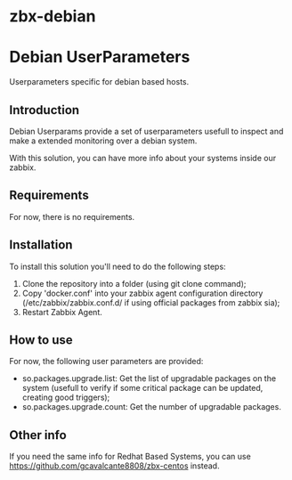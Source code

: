 # zbx-debian
Debian UserParameters
=====================

Userparameters specific for debian based hosts.

Introduction
------------

Debian Userparams provide a set of userparameters usefull to inspect and make a extended monitoring over a debian system.

With this solution, you can have more info about your systems inside our zabbix.

Requirements
------------

For now, there is no requirements.

Installation
------------

To install this solution you'll need to do the following steps:

1. Clone the repository into a folder (using git clone command);
2. Copy 'docker.conf' into your zabbix agent configuration directory (/etc/zabbix/zabbix.conf.d/ if using official packages from zabbix sia);
3. Restart Zabbix Agent.

How to use
----------

For now, the following user parameters are provided:

 *  so.packages.upgrade.list: Get the list of upgradable packages on the system (usefull to verify if some critical package can be updated, creating good triggers);
 *  so.packages.upgrade.count: Get the number of upgradable packages.

Other info
----------

If you need the same info for Redhat Based Systems, you can use https://github.com/gcavalcante8808/zbx-centos instead.
